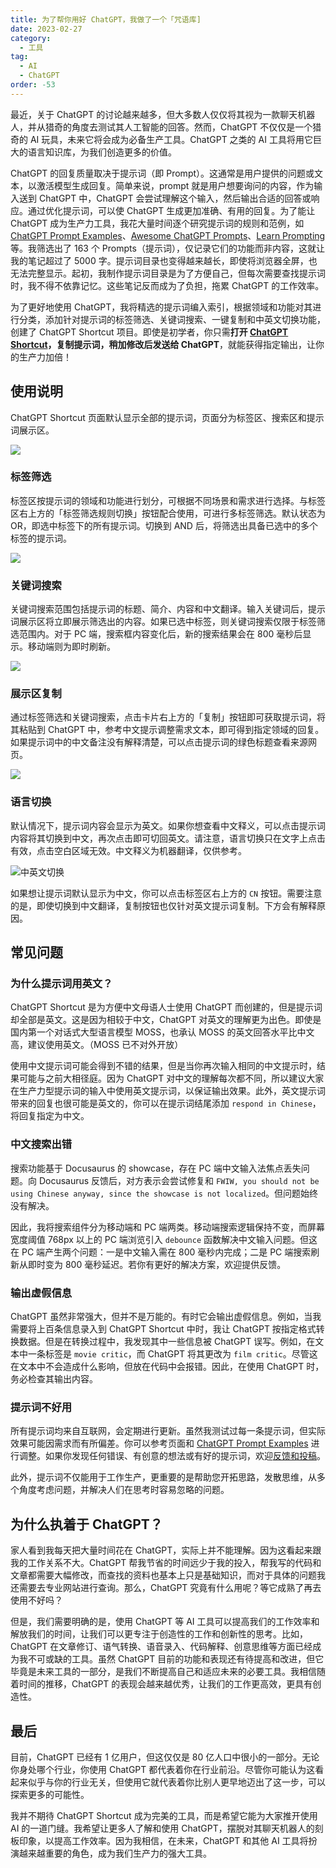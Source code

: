 ```yaml
---
title: 为了帮你用好 ChatGPT，我做了一个「咒语库]
date: 2023-02-27
category:
  - 工具
tag:
  - AI
  - ChatGPT
order: -53
---
```


最近，关于 ChatGPT 的讨论越来越多，但大多数人仅仅将其视为一款聊天机器人，并从猎奇的角度去测试其人工智能的回答。然而，ChatGPT 不仅仅是一个猎奇的 AI 玩具，未来它将会成为必备生产工具。ChatGPT 之类的 AI 工具将用它巨大的语言知识库，为我们创造更多的价值。

ChatGPT 的回复质量取决于提示词（即 Prompt）。这通常是用户提供的问题或文本，以激活模型生成回复。简单来说，prompt 就是用户想要询问的内容，作为输入送到 ChatGPT 中，ChatGPT 会尝试理解这个输入，然后输出合适的回答或响应。通过优化提示词，可以使 ChatGPT 生成更加准确、有用的回复。为了能让 ChatGPT 成为生产力工具，我花大量时间逐个研究提示词的规则和范例，如 [ChatGPT Prompt Examples](https://platform.openai.com/examples)、[Awesome ChatGPT Prompts](https://github.com/f/awesome-chatgpt-prompts)、[Learn Prompting](https://learnprompting.org/) 等。我筛选出了 163 个 Prompts（提示词），仅记录它们的功能而非内容，这就让我的笔记超过了 5000 字。提示词目录也变得越来越长，即使将浏览器全屏，也无法完整显示。起初，我制作提示词目录是为了方便自己，但每次需要查找提示词时，我不得不依靠记忆。这些笔记反而成为了负担，拖累 ChatGPT 的工作效率。

为了更好地使用 ChatGPT，我将精选的提示词编入索引，根据领域和功能对其进行分类，添加针对提示词的标签筛选、关键词搜索、一键复制和中英文切换功能，创建了 ChatGPT Shortcut 项目。即使是初学者，你只需**打开 [ChatGPT Shortcut](https://ai.newzone.top)，复制提示词，稍加修改后发送给 ChatGPT**，就能获得指定输出，让你的生产力加倍！

## 使用说明

ChatGPT Shortcut 页面默认显示全部的提示词，页面分为标签区、搜索区和提示词展示区。

![](https://tc.seoipo.com/2023-02-28-10-30-20.png?imageMogr2/format/webp)

### 标签筛选

标签区按提示词的领域和功能进行划分，可根据不同场景和需求进行选择。与标签区右上方的「标签筛选规则切换」按钮配合使用，可进行多标签筛选。默认状态为 OR，即选中标签下的所有提示词。切换到 AND 后，将筛选出具备已选中的多个标签的提示词。

![](https://tc.seoipo.com/2023-02-28-10-31-01.png?imageMogr2/format/webp)

### 关键词搜索

关键词搜索范围包括提示词的标题、简介、内容和中文翻译。输入关键词后，提示词展示区将立即展示筛选出的内容。如果已选中标签，则关键词搜索仅限于标签筛选范围内。对于 PC 端，搜索框内容变化后，新的搜索结果会在 800 毫秒后显示。移动端则为即时刷新。

![](https://tc.seoipo.com/2023-02-28-10-31-10.png?imageMogr2/format/webp)

### 展示区复制

通过标签筛选和关键词搜索，点击卡片右上方的「复制」按钮即可获取提示词，将其粘贴到 ChatGPT 中，参考中文提示调整需求文本，即可得到指定领域的回复。如果提示词中的中文备注没有解释清楚，可以点击提示词的绿色标题查看来源网页。

![](https://tc.seoipo.com/2023-02-28-10-31-19.png?imageMogr2/format/webp)

### 语言切换

默认情况下，提示词内容会显示为英文。如果你想查看中文释义，可以点击提示词内容将其切换到中文，再次点击即可切回英文。请注意，语言切换只在文字上点击有效，点击空白区域无效。中文释义为机器翻译，仅供参考。

![中英文切换](https://tc.seoipo.com/chatgptshortcut_encn.gif)

如果想让提示词默认显示为中文，你可以点击标签区右上方的 `CN` 按钮。需要注意的是，即使切换到中文翻译，复制按钮也仅针对英文提示词复制。下方会有解释原因。

## 常见问题

### 为什么提示词用英文？

ChatGPT Shortcut 是为方便中文母语人士使用 ChatGPT 而创建的，但是提示词却全部是英文。这是因为相较于中文，ChatGPT 对英文的理解更为出色。即使是国内第一个对话式大型语言模型 MOSS，也承认 MOSS 的英文回答水平比中文高，建议使用英文。（MOSS 已不对外开放）

使用中文提示词可能会得到不错的结果，但是当你再次输入相同的中文提示时，结果可能与之前大相径庭。因为 ChatGPT 对中文的理解每次都不同，所以建议大家在生产力型提示词的输入中使用英文提示词，以保证输出效果。此外，英文提示词带来的回复也很可能是英文的，你可以在提示词结尾添加 `respond in Chinese`，将回复指定为中文。

### 中文搜索出错

搜索功能基于 Docusaurus 的 showcase，存在 PC 端中文输入法焦点丢失问题。向 Docusaurus 反馈后，对方表示会尝试修复和 `FWIW, you should not be using Chinese anyway, since the showcase is not localized`。但问题始终没有解决。

因此，我将搜索组件分为移动端和 PC 端两类。移动端搜索逻辑保持不变，而屏幕宽度阈值 768px 以上的 PC 端浏览引入 `debounce` 函数解决中文输入问题。但这在 PC 端产生两个问题：一是中文输入需在 800 毫秒内完成；二是 PC 端搜索刷新从即时变为 800 毫秒延迟。若你有更好的解决方案，欢迎提供反馈。

### 输出虚假信息

ChatGPT 虽然非常强大，但并不是万能的。有时它会输出虚假信息。例如，当我需要将上百条信息录入到 ChatGPT Shortcut 中时，我让 ChatGPT 按指定格式转换数据。但是在转换过程中，我发现其中一些信息被 ChatGPT 误写。例如，在文本中一条标签是 `movie critic`，而 ChatGPT 将其更改为 `film critic`。尽管这在文本中不会造成什么影响，但放在代码中会报错。因此，在使用 ChatGPT 时，务必检查其输出内容。

### 提示词不好用

所有提示词均来自互联网，会定期进行更新。虽然我测试过每一条提示词，但实际效果可能因需求而有所偏差。你可以参考页面和 [ChatGPT Prompt Examples](https://platform.openai.com/examples) 进行调整。如果你发现任何错误、有创意的想法或有好的提示词，欢迎[反馈和投稿](https://github.com/rockbenben/ChatGPT-Shortcut/discussions/11)。

此外，提示词不仅能用于工作生产，更重要的是帮助您开拓思路，发散思维，从多个角度考虑问题，并解决人们在思考时容易忽略的问题。

## 为什么执着于 ChatGPT？

家人看到我每天把大量时间花在 ChatGPT，实际上并不能理解。因为这看起来跟我的工作关系不大。ChatGPT 帮我节省的时间远少于我的投入，帮我写的代码和文章都需要大幅修改，而查找的资料也基本上只是基础知识，而对于具体的问题我还需要去专业网站进行查询。那么，ChatGPT 究竟有什么用呢？等它成熟了再去使用不好吗？

但是，我们需要明确的是，使用 ChatGPT 等 AI 工具可以提高我们的工作效率和解放我们的时间，让我们可以更专注于创造性的工作和创新性的思考。比如，ChatGPT 在文章修订、语气转换、语音录入、代码解释、创意思维等方面已经成为我不可或缺的工具。虽然 ChatGPT 目前的功能和表现还有待提高和改进，但它毕竟是未来工具的一部分，是我们不断提高自己和适应未来的必要工具。我相信随着时间的推移，ChatGPT 的表现会越来越优秀，让我们的工作更高效，更具有创造性。

## 最后

目前，ChatGPT 已经有 1 亿用户，但这仅仅是 80 亿人口中很小的一部分。无论你身处哪个行业，你使用 ChatGPT 都代表着你在行业前沿。尽管你可能认为这看起来似乎与你的行业无关，但使用它就代表着你比别人更早地迈出了这一步，可以探索更多的可能性。

我并不期待 ChatGPT Shortcut 成为完美的工具，而是希望它能为大家推开使用 AI 的一道门缝。我希望让更多人了解和使用 ChatGPT，摆脱对其聊天机器人的刻板印象，以提高工作效率。因为我相信，在未来，ChatGPT 和其他 AI 工具将扮演越来越重要的角色，成为我们生产力的强大工具。
